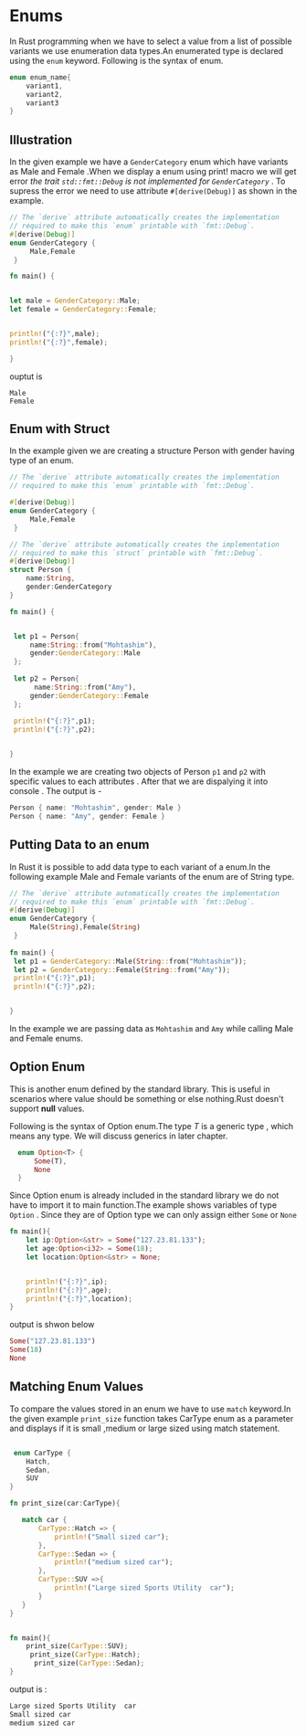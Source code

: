 # Enums

In Rust programming when we have to select a value from a list of possible variants we  use enumeration data types.An enumerated type is declared using the `enum` keyword. Following is the syntax of enum.

```rust
enum enum_name{
    variant1,
    variant2,
    variant3
}

```

## Illustration

In the given example we have a `GenderCategory` enum which have variants as Male and Female .When we display a enum  using print! macro we will get  error *the trait `std::fmt::Debug` is not implemented for `GenderCategory`* . To supress the error we need to use attribute `#[derive(Debug)]` as shown in the example.

```rust
// The `derive` attribute automatically creates the implementation
// required to make this `enum` printable with `fmt::Debug`.
#[derive(Debug)]
enum GenderCategory {
     Male,Female
 }

fn main() {


let male = GenderCategory::Male;
let female = GenderCategory::Female;


println!("{:?}",male);
println!("{:?}",female);

}
```

ouptut is

```
Male
Female
```

## Enum with Struct

In the example given we are creating a structure Person with gender having type of an enum.

```rust
// The `derive` attribute automatically creates the implementation
// required to make this `enum` printable with `fmt::Debug`.

#[derive(Debug)]
enum GenderCategory {
     Male,Female
 }

// The `derive` attribute automatically creates the implementation
// required to make this `struct` printable with `fmt::Debug`.
#[derive(Debug)]
struct Person {
    name:String,
    gender:GenderCategory
}

fn main() {


 let p1 = Person{
     name:String::from("Mohtashim"),
     gender:GenderCategory::Male
 };
 
 let p2 = Person{
      name:String::from("Amy"),
     gender:GenderCategory::Female
 };
 
 println!("{:?}",p1);
 println!("{:?}",p2);


}


```

In the example we are creating two objects of Person `p1` and `p2` with specific values to each attributes . After that we are dispalying it into console . The output is -

```rust
Person { name: "Mohtashim", gender: Male }
Person { name: "Amy", gender: Female }
```

## Putting Data to an enum

In Rust it is possible to  add data type to each variant of a enum.In the following example Male and Female variants of the enum are of String type.

```rust
// The `derive` attribute automatically creates the implementation
// required to make this `enum` printable with `fmt::Debug`.
#[derive(Debug)]
enum GenderCategory {
     Male(String),Female(String)
 }
 
fn main() {
 let p1 = GenderCategory::Male(String::from("Mohtashim"));
 let p2 = GenderCategory::Female(String::from("Amy"));
 println!("{:?}",p1);
 println!("{:?}",p2);


}


```

In the example we are passing data as `Mohtashim` and `Amy` while calling Male and Female enums.

## Option Enum

This is another enum defined by the standard library. This is useful in scenarios where value should be something or else nothing.Rust doesn't support **null** values.

Following is the syntax of Option enum.The type *T* is a generic type , which means any type. We will discuss generics in later chapter.

```rust
  enum Option<T> {
      Some(T),
      None
  }
```

Since Option enum is already included in the standard library we do not have to import it to main function.The example shows variables of type `Option` . Since they are of Option type we can only assign either `Some` or `None`

```rust
fn main(){
    let ip:Option<&str> = Some("127.23.81.133");
    let age:Option<i32> = Some(18);
    let location:Option<&str> = None;


    println!("{:?}",ip);
    println!("{:?}",age);
    println!("{:?}",location);
}

```

output is shwon below

```rust
Some("127.23.81.133")
Some(18)
None

```

## Matching Enum Values

To compare the values stored in an enum we have to use `match` keyword.In the given example `print_size` function takes CarType enum as a parameter and displays if it is small ,medium or large sized using match statement.

```rust

 enum CarType {
    Hatch,
    Sedan,
    SUV
}

fn print_size(car:CarType){

   match car {
       CarType::Hatch => {
           println!("Small sized car");
       },
       CarType::Sedan => {
           println!("medium sized car");
       },
       CarType::SUV =>{
           println!("Large sized Sports Utility  car");
       }
   }
}


fn main(){
    print_size(CarType::SUV);
     print_size(CarType::Hatch);
      print_size(CarType::Sedan);
}

```

output is :

```rust
Large sized Sports Utility  car
Small sized car
medium sized car

```